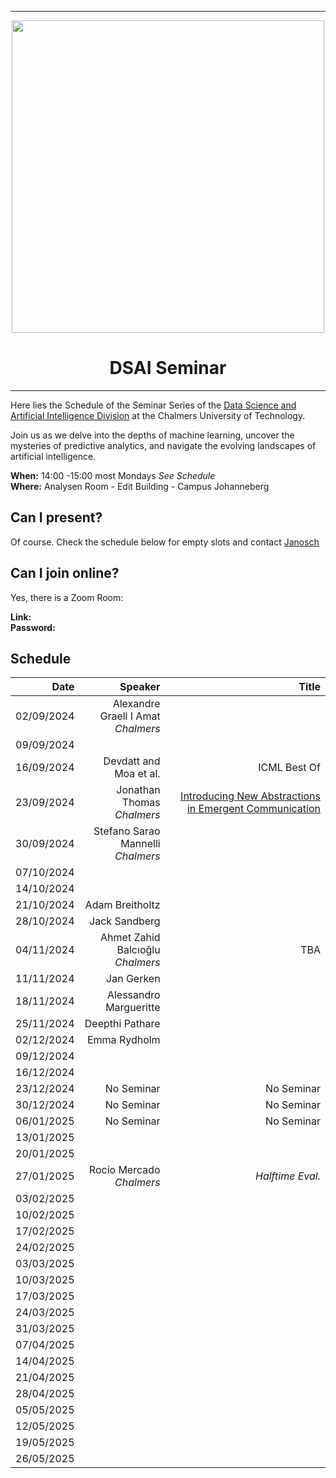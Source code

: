 
---

<div id="header" align="center", padding: 0px;>
  <img src="https://upload.wikimedia.org/wikipedia/commons/thumb/d/d4/Chalmers_wordmark.svg/1280px-Chalmers_wordmark.svg.png" width="500" />
  <h1>DSAI Seminar</h1>
</div>

---



Here lies the Schedule of the Seminar Series of the [Data Science and Artificial Intelligence Division](https://www.chalmers.se/en/departments/cse/our-research/data-science-and-ai/) at the Chalmers University of Technology.<br> 

Join us as we delve into the depths of machine learning, uncover the mysteries of predictive analytics, and navigate the evolving landscapes of artificial intelligence.

**When:** 14:00 -15:00 most Mondays *See Schedule* <br>
**Where:** Analysen Room - Edit Building - Campus Johanneberg

## Can I present?

Of course. Check the schedule below for empty slots and contact [Janosch](https://www.chalmers.se/personer/janosch/)

## Can I join online?

Yes, there is a Zoom Room:

**Link:** <br>
**Password:**


## Schedule

|       Date | Speaker | Title |
|-----------:|--------:|------:|
| 02/09/2024 |Alexandre Graell I Amat <br>_Chalmers_|       |
| 09/09/2024 |         |       |
| 16/09/2024 |Devdatt and Moa et al.| ICML Best Of            |
| 23/09/2024 | Jonathan Thomas <br>_Chalmers_|[Introducing New Abstractions in Emergent Communication](talks/jonathan_thomas.md)|
| 30/09/2024 |Stefano Sarao Mannelli<br>_Chalmers_|       |
| 07/10/2024 |         |       |
| 14/10/2024 |         |       |
| 21/10/2024 |Adam Breitholtz|       |
| 28/10/2024 |Jack Sandberg|       |
| 04/11/2024 |Ahmet Zahid Balcıoğlu <br>_Chalmers_|    TBA    |
| 11/11/2024 |Jan Gerken|       |
| 18/11/2024 |Alessandro Margueritte|       |
| 25/11/2024 |Deepthi Pathare         |       |
| 02/12/2024 |Emma Rydholm|       |
| 09/12/2024 |         |       |
| 16/12/2024 |         |       |
| 23/12/2024 |No Seminar         |   No Seminar    |
| 30/12/2024 |No Seminar    |  No Seminar     |
| 06/01/2025 |No Seminar    |   No Seminar   |
| 13/01/2025 |         |       |
| 20/01/2025 |         |       |
| 27/01/2025 | Rocío Mercado <br>_Chalmers_   |  *Halftime Eval.*     |
| 03/02/2025 |         |       |
| 10/02/2025 |         |       |
| 17/02/2025 |         |       |
| 24/02/2025 |         |       |
| 03/03/2025 |         |       |
| 10/03/2025 |         |       |
| 17/03/2025 |         |       |
| 24/03/2025 |         |       |
| 31/03/2025 |         |       |
| 07/04/2025 |         |       |
| 14/04/2025 |         |       |
| 21/04/2025 |         |       |
| 28/04/2025 |         |       |
| 05/05/2025 |         |       |
| 12/05/2025 |         |       |
| 19/05/2025 |         |       |
| 26/05/2025 |         |       |

